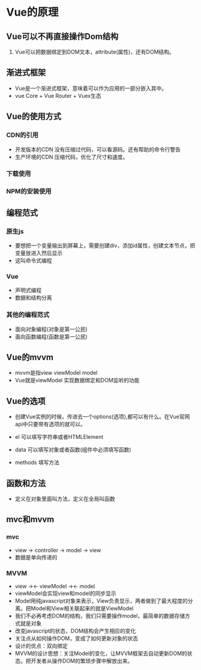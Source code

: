 # Vue的原理

## Vue可以不再直接操作Dom结构

1. Vue可以把数据绑定到DOM文本，attribute(属性)，还有DOM结构。

## 渐进式框架

* Vue是一个渐进式框架，意味着可以作为应用的一部分嵌入其中。
* vue Core + Vue Router + Vuex生态

## Vue的使用方式

### CDN的引用

* 开发版本的CDN 没有压缩过代码，可以看源码。还有帮助的命令行警告
* 生产环境的CDN 压缩代码，优化了尺寸和速度。

### 下载使用

### NPM的安装使用

## 编程范式

### 原生js

* 要想把一个变量输出到屏幕上，需要创建div，添加id属性，创建文本节点，把变量放进入然后显示
* 这叫命令式编程

### Vue

* 声明式编程
* 数据和结构分离

### 其他的编程范式

* 面向对象编程(对象是第一公民)
* 面向函数编程(函数是第一公民)

## Vue的mvvm

* mvvm是指view  viewModel  model
* Vue就是viewModel 实现数据绑定和DOM监听的功能

## Vue的选项

* 创建Vue实例的时候，传进去一个options(选项),都可以有什么。在Vue官网api中只要带有选项的就可以。

* el 可以填写字符串或者HTMLElement
* data 可以填写对象或者函数(组件中必须填写函数)
* methods 填写方法

## 函数和方法

* 定义在对象里面叫方法，定义在全局叫函数

## mvc和mvvm

### mvc

* view -> controller -> model -> view
* 数据是单向传递的

### MVVM

* view -><- viewModel -><- model
* viewModel会实现view和model的同步显示
* Model用纯javascript对象来表示，View负责显示，两者做到了最大程度的分离。把Model和View相关联起来的就是ViewModel
* 我们不必再考虑DOM的结构，我们只需要操作model，最简单的数据存储方式就是对象
* 改变javascript的状态，DOM结构会产生相应的变化
* 关注点从如何操作DOM，变成了如何更新对象的状态
* 设计的优点：双向绑定
* MVVM的设计思想：关注Model的变化，让MVVM框架去自动更新DOM的状态。把开发者从操作DOM的繁琐步骤中解放出来。